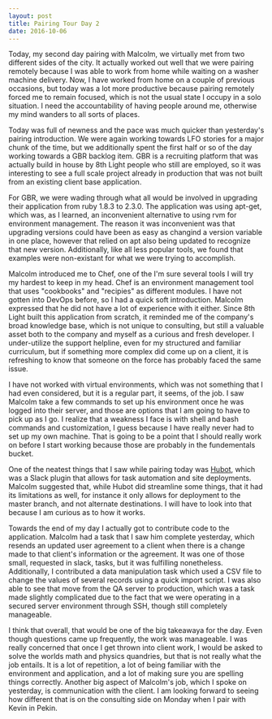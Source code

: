 ```yaml
---
layout: post
title: Pairing Tour Day 2
date: 2016-10-06
---
```


Today, my second day pairing with Malcolm, we virtually met from two different sides of the city. It actually worked out well that we were pairing remotely because I was able to work from home while waiting on a washer machine delivery. Now, I have worked from home on a couple of previous occasions, but today was a lot more productive because pairing remotely forced me to remain focused, which is not the usual state I occupy in a solo situation. I need the accountability of having people around me, otherwise my mind wanders to all sorts of places.

Today was full of newness and the pace was much quicker than yesterday's pairing introduction. We were again working towards LFO stories for a major chunk of the time, but we additionally spent the first half or so of the day working towards a GBR backlog item. GBR is a recruiting platform that was actually build in house by 8th Light people who still are employed, so it was interesting to see a full scale project already in production that was not built from an existing client base application.

For GBR, we were wading through what all would be involved in upgrading their application from ruby 1.8.3 to 2.3.0. The application was using apt-get, which was, as I learned, an inconvenient alternative to using rvm for environment management. The reason it was inconvenient was that upgrading versions could have been as easy as changind a version variable in one place, however that relied on apt also being updated to recognize that new version. Additionally, like all less popular tools, we found that examples were non-existant for what we were trying to accomplish. 

Malcolm introduced me to Chef, one of the I'm sure several tools I will try my hardest to keep in my head. Chef is an environment management tool that uses "cookbooks" and "recipies" as different modules. I have not gotten into DevOps before, so I had a quick soft introduction. Malcolm expressed that he did not have a lot of experience with it either. Since 8th Light built this application from scratch, it reminded me of the company's broad knowledge base, which is not unique to consulting, but still a valuable asset both to the company and myself as a curious and fresh developer. I under-utilize the support helpline, even for my structured and familiar curriculum, but if something more complex did come up on a client, it is refreshing to know that someone on the force has probably faced the same issue. 

I have not worked with virtual environments, which was not something that I had even considered, but it is a regular part, it seems, of the job. I saw Malcolm take a few commands to set up his environment once he was logged into their server, and those are options that I am going to have to pick up as I go. I realize that a weakness I face is with shell and bash commands and customization, I guess because I have really never had to set up my own machine. That is going to be a point that I should really work on before I start working because those are probably in the fundementals bucket.

One of the neatest things that I saw while pairing today was [Hubot](https://hubot.github.com/), which was a Slack plugin that allows for task automation and site deployments. Malcolm suggested that, while Hubot did streamline some things, that it had its limitations as well, for instance it only allows for deployment to the master branch, and not alternate destinations. I will have to look into that because I am curious as to how it works. 

Towards the end of my day I actually got to contribute code to the application. Malcolm had a task that I saw him complete yesterday, which resends an updated user agreement to a client when there is a change made to that client's information or the agreement. It was one of those small, requested in slack, tasks, but it was fulfilling nonetheless. Additionally, I contributed a data manipulation task which used a CSV file to change the values of several records using a quick import script. I was also able to see that move from the QA server to production, which was a task made slightly complicated due to the fact that we were operating in a secured server environment through SSH, though still completely manageable. 

I think that overall, that would be one of the big takeawaya for the day. Even though questions came up frequently, the work was manageable. I was really concerned that once I get thrown into client work, I would be asked to solve the worlds math and physics quandries, but that is not really what the job entails. It is a lot of repetition, a lot of being familiar with the environment and application, and a lot of making sure you are spelling things correctly. Another big aspect of Malcolm's job, which I spoke on yesterday, is communication with the client. I am looking forward to seeing how different that is on the consulting side on Monday when I pair with Kevin in Pekin.